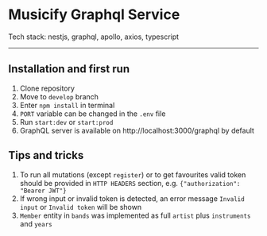 # Musicify Graphql Service
Tech stack: nestjs, graphql, apollo, axios, typescript
***
## Installation and first run
1. Clone repository
2. Move to `develop` branch
3. Enter `npm install` in terminal
4. `PORT` variable can be changed in the `.env` file
5. Run `start:dev` or `start:prod`
6. GraphQL server is available on http://localhost:3000/graphql by default

## Tips and tricks
1. To run all mutations (except `register`) or to get favourites valid token should be provided in `HTTP HEADERS` section, e.g. `{"authorization": "Bearer JWT"}`
2. If wrong input or invalid token is detected, an error message `Invalid input` or `Invalid token` will be shown
3. `Member` entity in `bands` was implemented as full `artist` plus `instruments` and `years`